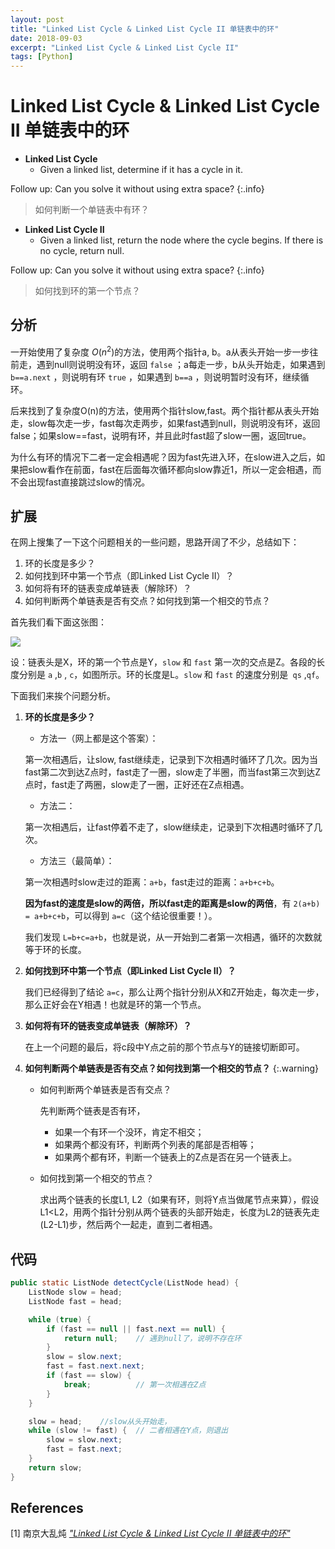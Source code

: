 ```yaml
---
layout: post
title: "Linked List Cycle & Linked List Cycle II 单链表中的环"
date: 2018-09-03
excerpt: "Linked List Cycle & Linked List Cycle II"
tags: [Python]
---
```


# Linked List Cycle & Linked List Cycle II 单链表中的环


- **Linked List Cycle**
    - Given a linked list, determine if it has a cycle in it.

Follow up: Can you solve it without using extra space?
{:.info}

> 如何判断一个单链表中有环？


- **Linked List Cycle II**
    - Given a linked list, return the node where the cycle begins. If there is no cycle, return null.

Follow up: Can you solve it without using extra space?
{:.info}

> 如何找到环的第一个节点？


## 分析

一开始使用了复杂度 $O(n^2)$的方法，使用两个指针a, b。a从表头开始一步一步往前走，遇到null则说明没有环，返回 `false` ；a每走一步，b从头开始走，如果遇到 `b==a.next` ，则说明有环 `true` ，如果遇到 `b==a` ，则说明暂时没有环，继续循环。

后来找到了复杂度O(n)的方法，使用两个指针slow,fast。两个指针都从表头开始走，slow每次走一步，fast每次走两步，如果fast遇到null，则说明没有环，返回false；如果slow==fast，说明有环，并且此时fast超了slow一圈，返回true。

为什么有环的情况下二者一定会相遇呢？因为fast先进入环，在slow进入之后，如果把slow看作在前面，fast在后面每次循环都向slow靠近1，所以一定会相遇，而不会出现fast直接跳过slow的情况。


## 扩展

在网上搜集了一下这个问题相关的一些问题，思路开阔了不少，总结如下：

1. 环的长度是多少？
2. 如何找到环中第一个节点（即Linked List Cycle II）？
3. 如何将有环的链表变成单链表（解除环）？
4. 如何判断两个单链表是否有交点？如何找到第一个相交的节点？


首先我们看下面这张图：

![](https://images0.cnblogs.com/blog/354747/201311/05171805-64db9f059a1641e7afaf3dd8223c4fe7.jpg)

设：链表头是X，环的第一个节点是Y，`slow` 和 `fast` 第一次的交点是Z。各段的长度分别是 `a` ,`b` , `c`，如图所示。环的长度是L。`slow` 和 `fast` 的速度分别是` qs` ,`qf`。

下面我们来挨个问题分析。

1. **环的长度是多少？**

    - 方法一（网上都是这个答案）：
    
    第一次相遇后，让slow, fast继续走，记录到下次相遇时循环了几次。因为当fast第二次到达Z点时，fast走了一圈，slow走了半圈，而当fast第三次到达Z点时，fast走了两圈，slow走了一圈，正好还在Z点相遇。
    
    - 方法二：
    
    第一次相遇后，让fast停着不走了，slow继续走，记录到下次相遇时循环了几次。
    
    - 方法三（最简单）：
    
    第一次相遇时slow走过的距离：`a+b`，fast走过的距离：`a+b+c+b`。
    
    **因为fast的速度是slow的两倍，所以fast走的距离是slow的两倍**，有 `2(a+b) = a+b+c+b`，可以得到 `a=c`（这个结论很重要！）。
    
    我们发现 `L=b+c=a+b`，也就是说，从一开始到二者第一次相遇，循环的次数就等于环的长度。


2. **如何找到环中第一个节点（即Linked List Cycle II）？**

    我们已经得到了结论 `a=c`，那么让两个指针分别从X和Z开始走，每次走一步，那么正好会在Y相遇！也就是环的第一个节点。

3. **如何将有环的链表变成单链表（解除环）？**

    在上一个问题的最后，将c段中Y点之前的那个节点与Y的链接切断即可。

4. **如何判断两个单链表是否有交点？如何找到第一个相交的节点？**
{:.warning}

    - 如何判断两个单链表是否有交点？
    
        先判断两个链表是否有环，
        
        - 如果一个有环一个没环，肯定不相交；
        - 如果两个都没有环，判断两个列表的尾部是否相等；
        - 如果两个都有环，判断一个链表上的Z点是否在另一个链表上。
    
    - 如何找到第一个相交的节点？
    
        求出两个链表的长度L1, L2（如果有环，则将Y点当做尾节点来算），假设L1<L2，用两个指针分别从两个链表的头部开始走，长度为L2的链表先走(L2-L1)步，然后两个一起走，直到二者相遇。

## 代码

```java
public static ListNode detectCycle(ListNode head) {
    ListNode slow = head;
    ListNode fast = head;

    while (true) {
        if (fast == null || fast.next == null) {
            return null;    // 遇到null了，说明不存在环
        }
        slow = slow.next;
        fast = fast.next.next;
        if (fast == slow) {
            break;          // 第一次相遇在Z点
        }
    }

    slow = head;    //slow从头开始走，
    while (slow != fast) {  // 二者相遇在Y点，则退出
        slow = slow.next;
        fast = fast.next;
    }
    return slow;
}
```


## References

[1] 南京大乱炖 [*"Linked List Cycle & Linked List Cycle II 单链表中的环"*](https://www.cnblogs.com/hiddenfox/p/3408931.html)  

